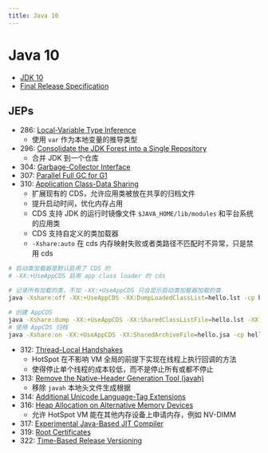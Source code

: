 ```yaml
---
title: Java 10
---
```


# Java 10

- [JDK 10](http://openjdk.java.net/projects/jdk/10)
- [Final Release Specification](http://cr.openjdk.java.net/~iris/se/10/latestSpec/)

## JEPs

- 286: [Local-Variable Type Inference](http://openjdk.java.net/jeps/286)
  - 使用 `var` 作为本地变量的推导类型
- 296: [Consolidate the JDK Forest into a Single Repository](http://openjdk.java.net/jeps/296)
  - 合并 JDK 到一个仓库
- 304: [Garbage-Collector Interface](http://openjdk.java.net/jeps/304)
- 307: [Parallel Full GC for G1](http://openjdk.java.net/jeps/307)
- 310: [Application Class-Data Sharing](http://openjdk.java.net/jeps/310)
  - 扩展现有的 CDS，允许应用类被放在共享的归档文件
  - 提升启动时间，优化内存占用
  - CDS 支持 JDK 的运行时镜像文件 `$JAVA_HOME/lib/modules` 和平台系统的应用类
  - CDS 支持自定义的类加载器
  - `-Xshare:auto` 在 cds 内存映射失败或者类路径不匹配时不异常，只是禁用 cds

```bash
# 启动类加载器是默认启用了 CDS 的
# -XX:+UseAppCDS 启用 app class loader 的 cds

# 记录所有加载的类，不加 -XX:+UseAppCDS 只会显示启动类加载器加载的类
java -Xshare:off -XX:+UseAppCDS -XX:DumpLoadedClassList=hello.lst -cp hello.jar HelloWorld

# 创建 AppCDS
java -Xshare:dump -XX:+UseAppCDS -XX:SharedClassListFile=hello.lst -XX:SharedArchiveFile=hello.jsa -cp hello.jar
# 使用 AppCDS 归档
java -Xshare:on -XX:+UseAppCDS -XX:SharedArchiveFile=hello.jsa -cp hello.jar HelloWorld
```

- 312: [Thread-Local Handshakes](http://openjdk.java.net/jeps/312)
  - HotSpot 在不影响 VM 全局的前提下实现在线程上执行回调的方法
  - 使得停止单个线程的成本较低，而不是停止所有或都不停止
- 313: [Remove the Native-Header Generation Tool (javah)](http://openjdk.java.net/jeps/313)
  - 移除 `javah` 本地头文件生成根据
- 314: [Additional Unicode Language-Tag Extensions](http://openjdk.java.net/jeps/314)
- 316: [Heap Allocation on Alternative Memory Devices](http://openjdk.java.net/jeps/316)
  - 允许 HotSpot VM 能在其他内存设备上申请内存，例如 NV-DIMM
- 317: [Experimental Java-Based JIT Compiler](http://openjdk.java.net/jeps/317)
- 319: [Root Certificates](http://openjdk.java.net/jeps/319)
- 322: [Time-Based Release Versioning](http://openjdk.java.net/jeps/322)
